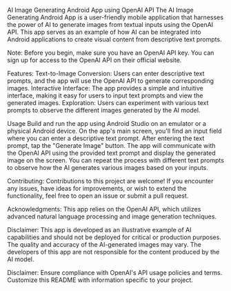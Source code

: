 AI Image Generating Android App using OpenAI API
The AI Image Generating Android App is a user-friendly mobile application that harnesses the power of AI to generate images from textual inputs using the OpenAI API. This app serves as an example of how AI can be integrated into Android applications to create visual content from descriptive text prompts.

Note: Before you begin, make sure you have an OpenAI API key. You can sign up for access to the OpenAI API on their official website.

Features:
Text-to-Image Conversion: Users can enter descriptive text prompts, and the app will use the OpenAI API to generate corresponding images.
Interactive Interface: The app provides a simple and intuitive interface, making it easy for users to input text prompts and view the generated images.
Exploration: Users can experiment with various text prompts to observe the different images generated by the AI model.



Usage
Build and run the app using Android Studio on an emulator or a physical Android device.
On the app's main screen, you'll find an input field where you can enter a descriptive text prompt.
After entering the text prompt, tap the "Generate Image" button.
The app will communicate with the OpenAI API using the provided text prompt and display the generated image on the screen.
You can repeat the process with different text prompts to observe how the AI generates various images based on your inputs.

Contributing:
Contributions to this project are welcome! If you encounter any issues, have ideas for improvements, or wish to extend the functionality, feel free to open an issue or submit a pull request.


Acknowledgments:
This app relies on the OpenAI API, which utilizes advanced natural language processing and image generation techniques.

Disclaimer:
This app is developed as an illustrative example of AI capabilities and should not be deployed for critical or production purposes. The quality and accuracy of the AI-generated images may vary. The developers of this app are not responsible for the content produced by the AI model.

Disclaimer: Ensure compliance with OpenAI's API usage policies and terms. Customize this README with information specific to your project.
